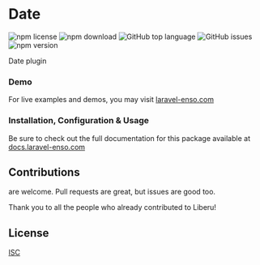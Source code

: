 # Date

![npm license](https://img.shields.io/npm/l/@enso-ui/date.svg) 
![npm download](https://img.shields.io/npm/dm/@enso-ui/date.svg) 
![GitHub top language](https://img.shields.io/github/languages/top/enso-ui/date.svg) 
![GitHub issues](https://img.shields.io/github/issues/enso-ui/date.svg) 
![npm version](https://img.shields.io/npm/v/@enso-ui/date.svg) 

Date plugin

### Demo

For live examples and demos, you may visit [laravel-enso.com](https://www.laravel-enso.com)

### Installation, Configuration & Usage

Be sure to check out the full documentation for this package available at [docs.laravel-enso.com](https://docs.laravel-enso.com/frontend/date.html)

## Contributions

are welcome. Pull requests are great, but issues are good too.

Thank you to all the people who already contributed to Liberu!

## License

[ISC](https://opensource.org/licenses/ISC)
